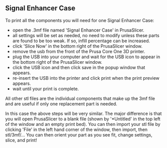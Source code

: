 ## Signal Enhancer Case

To print all the components you will need for one Signal Enhancer Case:

- open the .3mf file named 'Signal Enhancer Case' in PrusaSlicer.
- all settings will be set as needed, no need to modify unless these parts are found to be too weak. If so, infill percentage can be increased.  
- click 'Slice Now' in the bottom right of the PrusaSlicer window.
- remove the usb from the front of the Prusa Core One 3D printer. 
- plug the USB into your computer and wait for the USB icon to appear in the bottom right of the PrusaSlicer window. 
- click the USB icon and then click save in the popup window that appears. 
- re-insert the USB into the printer and click print when the print preview appears.
- wait until your print is complete.

All other stl files are the individual components that make up the 3mf file and are useful if only one replacement part is needed.

In this case the above steps will be very similar. The major difference is that you will open PrusaSlicer to a blank file (shown by '*Untitled' in the top left of the window and an empty print bed). You can then import your stl file by clicking 'File' in the left hand
corner of the window, then import, then stl/3mf/... You can then orient your part as you see fit, change settings, slice, and print!
